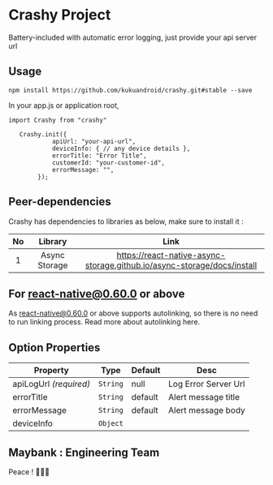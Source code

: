 # Crashy Project 

Battery-included with automatic error logging, just provide your api server url

## Usage

``` npm install https://github.com/kukuandroid/crashy.git#stable --save ```

In your app.js or application root,
```
import Crashy from "crashy"

   Crashy.init({
            apiUrl: "your-api-url",
            deviceInfo: { // any device details },
            errorTitle: "Error Title",
            customerId: "your-customer-id",
            errorMessage: "",
        });
```

##  Peer-dependencies
Crashy has dependencies to libraries as below, make sure to install it :

| No | Library | Link |
| :---:   | :-: | :-: |
| 1 | Async Storage | https://react-native-async-storage.github.io/async-storage/docs/install |


## For react-native@0.60.0 or above

As react-native@0.60.0 or above supports autolinking, so there is no need to run linking process. Read more about autolinking here.


## Option Properties
Property | Type | Default | Desc
--- | --- | --- | ---
apiLogUrl *(required)* | `String` | null | Log Error Server Url
errorTitle  | `String` | default | Alert message title
errorMessage | `String` | default | Alert message body
deviceInfo | `Object` |  


## Maybank : Engineering Team

Peace ! ✌🏻🍻
